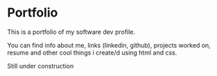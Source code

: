 # Portfolio

This is a portfolio of my software dev profile.

You can find info about me, links (linkedin, github), projects worked on, resume and other cool things i create/d using html and css.

Still under construction
